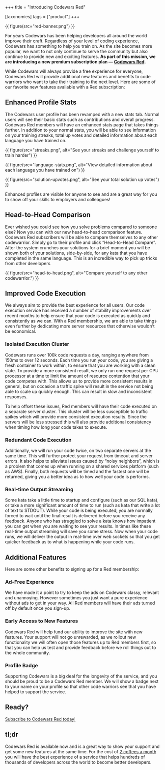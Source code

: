 +++
title = "Introducing Codewars Red"

[taxonomies]
tags = ["product"]
+++

{{ figure(src="red-banner.png") }}

For years Codewars has been helping developers all around the world improve their craft. Regardless of your level of coding experience, Codewars has something to help you train on. As the site becomes more popular, we want to not only continue to serve the community but also continue to provide new and exciting features. **As part of this mission, we are introducing a new premium subscription plan —** [**Codewars Red**](https://www.codewars.com/subscription)**.**

While Codewars will always provide a free experience for everyone, Codewars Red will provide additional new features and benefits to code warriors who want to take their training to the next level. Here are some of our favorite new features available with a Red subscription:

## Enhanced Profile Stats

The Codewars user profile has been revamped with a new stats tab. Normal users will see their basic stats such as contributions and overall progress. Codewars Red members will have an enhanced stats page that takes things further. In addition to your normal stats, you will be able to see information on your training streaks, total up votes and detailed information about each language you have trained on.

{{ figure(src="streaks.png", alt="See your streaks and challenge yourself to train harder") }}

{{ figure(src="language-stats.png", alt="View detailed information about each language you have trained on") }}

{{ figure(src="solution-upvotes.png", alt="See your total solution up votes") }}

Enhanced profiles are visible for anyone to see and are a great way for you to show off your skills to employers and colleagues!

## Head-to-Head Comparison

Ever wished you could see how you solve problems compared to someone else? Now you can with our new head-to-head comparison feature. Codewars Red subscribers will be able to compare themselves to any other codewarrior. Simply go to their profile and click “Head-to-Head Compare”. After the system crunches your solutions for a brief moment you will be shown both of your solutions, side-by-side, for any kata that you have completed in the same language. This is an incredible way to pick up tricks from other developers.

{{ figure(src="head-to-head.png", alt="Compare yourself to any other codewarrior.") }}

## Improved Code Execution

We always aim to provide the best experience for all users. Our code execution service has received a number of stability improvements over recent months to help ensure that your code is executed as quickly and consistently as we can. With a Red membership, we are able to take things even further by dedicating more server resources that otherwise wouldn’t be economical.

### Isolated Execution Cluster

Codewars runs over 100k code requests a day, ranging anywhere from 150ms to over 12 seconds. Each time you run your code, you are giving a fresh container to work within, to ensure that you are working with a clean slate. To provide a more consistent result, we only run one request per CPU processor at a time to limit the amount of resource contention that your code competes with. This allows us to provide more consistent results in general, but on occasion a traffic spike will result in the service not being able to scale up quickly enough. This can result in slow and inconsistent responses.

To help offset these issues, Red members will have their code executed on a separate server cluster. This cluster will be less susceptible to traffic spikes which will provide more consistent execution results. Since the servers will be less stressed this will also provide additional consistency when timing how long your code takes to execute.

### Redundant Code Execution

Additionally, we will run your code twice, on two separate servers at the same time. This will further protect your request from timeout and server errors. It also helps to alleviate issues caused by “noisy neighbors”, which is a problem that comes up when running on a shared services platform (such as AWS). Finally, both requests will be timed and the fastest one will be returned, giving you a better idea as to how well your code is performs.

### Real-time Output Streaming

Some kata take a little time to startup and configure (such as our SQL kata), or take a more significant amount of time to run (such as kata that write a lot of text to STDOUT). While your code is being executed, you are normally forced to wait until the final result is delivered before you receive any feedback. Anyone who has struggled to solve a kata knows how impatient you can get when you are waiting to see your results. In times like these real-time output streaming will save you some stress. Now when your code runs, we will deliver the output in real-time over web sockets so that you get quicker feedback as to what is happening while your code runs.

## Additional Features

Here are some other benefits to signing up for a Red membership:

### Ad-Free Experience

We have made it a point to try to keep the ads on Codewars classy, relevant and unannoying. However sometimes you just want a pure experience without ads to get in your way. All Red members will have their ads turned off by default once you sign-up.

### Early Access to New Features

Codewars Red will help fund our ability to improve the site with new features. Your support will not go unrewarded, as we rollout new functionality we will often open those features up to Red members first, so that you can help us test and provide feedback before we roll things out to the whole community.

### Profile Badge

Supporting Codewars is a big deal for the longevity of the service, and you should be proud to be a Codewars Red member. We will show a badge next to your name on your profile so that other code warriors see that you have helped to support the service.

## Ready?

[Subscribe to Codewars Red today!](https://www.codewars.com/subscription)

## tl;dr

Codewars Red is available now and is a great way to show your support and get some new features at the same time. For the cost of [2 coffees a month](https://www.codewars.com/subscribe) you will have the best experience of a service that helps hundreds of thousands of developers across the world to become better developers.
